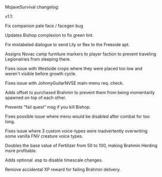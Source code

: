 MojaveSurvival changelog:

v1.1:

Fix companion pale face / facegen bug

Updates Bishop complexion to fix green tint.

Fix mislabeled dialogue to send Lily or Rex to the Freeside apt.

Assigns Novac camp furniture markers to player faction to prevent traveling Legionairies from sleeping there.

Fixes issue with Westside crops where they were placed too low and weren't visible before growth cycle.

Fixes issue with JohnnyGuitarNVSE main-menu req. check.

Adds offset to purchased Brahmin to prevent them from being momentarily spawned on top of each other.

Prevents "fail quest" msg if you kill Bishop.

Fixes possible issue where menu would be disabled after combat for too long.

Fixes issue where 3 custom voice-types were inadvertently overwriting some vanilla FNV creature voice types.

Doubles the base value of Fertilizer from 50 to 100, making Brahmin Herding more profitable.

Adds optional .esp to disable timescale changes.

Remove accidental XP reward for failing Brahmin delivery.
